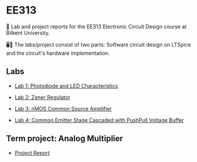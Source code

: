 # EE313
📄 Lab and project reports for the EE313 Electronic Circuit Design course at Bilkent University.

🖥️🔌 The labs/project consist of two parts: Software circuit design on LTSpice and the circuit's hardware implementation.

## Labs 
- [Lab 1: Photodiode and LED Characteristics](https://github.com/ynarter/EE202/tree/main/Lab%201)

- [Lab 2: Zener Regulator](https://github.com/ynarter/EE202/tree/main/Lab%202)

- [Lab 3: nMOS Common Source Amplifier](https://github.com/ynarter/EE202/tree/main/Lab%203)

- [Lab 4: Common Emitter Stage Cascaded with PushPull Voltage Buffer](https://github.com/ynarter/EE202/tree/main/Lab%204)

## Term project: Analog Multiplier

- [Project Report](https://github.com/ynarter/EE202/tree/main/Lab%205)
